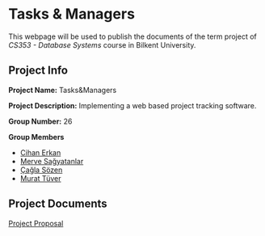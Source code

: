 # Tasks & Managers

This webpage will be used to publish the documents of the term project of *CS353 - Database Systems* course in Bilkent University.

## Project Info

**Project Name:** Tasks&Managers

**Project Description:** Implementing a web based project tracking software.

**Group Number:** 26

**Group Members**
- [Cihan Erkan](https://github.com/Cihanerkan)
- [Merve Sağyatanlar](https://github.com/MerveSagyatanlar)
- [Çağla Sözen](https://github.com/caglasozen)
- [Murat Tüver](https://github.com/murattuver)

## Project Documents
[Project Proposal](https://caglasozen.github.io/Tasks-Managers/docs/Proposal.pdf "Proposal")


